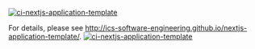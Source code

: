 [![ci-nextjs-application-template](https://github.com/ics-software-engineering/nextjs-application-template/actions/workflows/ci.yml/badge.svg)](https://github.com/ics-software-engineering/nextjs-application-template/actions/workflows/ci.yml)

For details, please see http://ics-software-engineering.github.io/nextjs-application-template/.
[![ci-nextjs-application-template](https://github.com/manoa-bites/manoa-bites/actions/workflows/ci.yml/badge.svg)](https://github.com/manoa-bites/manoa-bites/actions/workflows/ci.yml)
